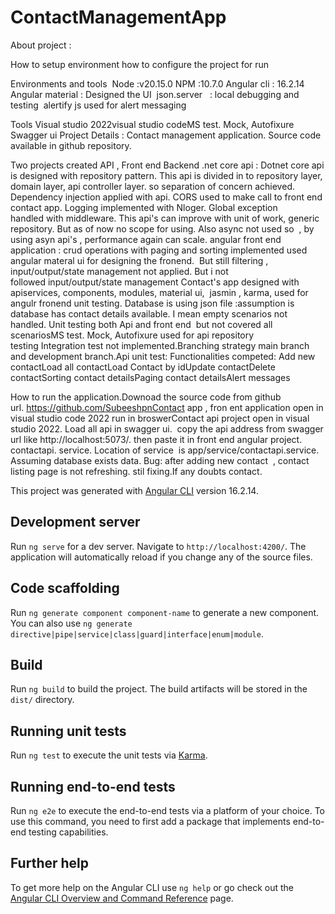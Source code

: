 # ContactManagementApp


About project : 

How to setup environment
how to configure the project for run

Environments and tools 
Node :v20.15.0
NPM :10.7.0
Angular cli : 16.2.14
Angular material : Designed the UI 
json.server   : local debugging and testing 
alertify js used for alert messaging

Tools
Visual studio 2022visual studio codeMS test. Mock, Autofixure
Swagger ui
Project Details : Contact management application. Source code available in github repository.

Two projects created API , Front end
Backend .net core api : Dotnet core api is designed with repository pattern. This api is divided in to repository layer, domain layer, api controller layer. so separation of concern achieved. Dependency injection applied with api. CORS used to make call to front end contact app. Logging implemented with Nloger. Global exception handled with middleware.
This api's can improve with unit of work, generic repository. But as of now no scope for using. Also async not used so  , by using asyn api's , performance again can scale.
angular front end application : crud operations with paging and sorting implemented used angular materal ui for designing the fronend.  But still filtering , input/output/state management not applied. But i not followed input/output/state management Contact's app designed with apiservices, components, modules, material ui, 
jasmin , karma, used for angulr fronend unit testing.
Database is using json file :assumption is database has contact details available. I mean empty scenarios not handled.
Unit testing both Api and front end  but not covered all scenariosMS test. Mock, Autofixure used for api repository testing Integration test not implemented.Branching strategy main branch and development branch.Api unit test:
Functionalities competed:
Add new contactLoad all contactLoad Contact by idUpdate contactDelete contactSorting contact detailsPaging contact detailsAlert messages


How to run the application.Downoad the source code from github url. https://github.com/SubeeshpnContact app , fron ent application open in visual studio code 2022 run in broswerContact api project open in visual studio 2022. Load all api in swagger ui.  copy the api address from swagger url like http://localhost:5073/. then paste it in front end angular project. contactapi. service. Location of service  is app/service/contactapi.service.
  Assuming database exists data.
Bug: after adding new contact  , contact listing page is not refreshing. stil fixing.If any doubts contact.

This project was generated with [Angular CLI](https://github.com/angular/angular-cli) version 16.2.14.

## Development server

Run `ng serve` for a dev server. Navigate to `http://localhost:4200/`. The application will automatically reload if you change any of the source files.

## Code scaffolding

Run `ng generate component component-name` to generate a new component. You can also use `ng generate directive|pipe|service|class|guard|interface|enum|module`.

## Build

Run `ng build` to build the project. The build artifacts will be stored in the `dist/` directory.

## Running unit tests

Run `ng test` to execute the unit tests via [Karma](https://karma-runner.github.io).

## Running end-to-end tests

Run `ng e2e` to execute the end-to-end tests via a platform of your choice. To use this command, you need to first add a package that implements end-to-end testing capabilities.

## Further help

To get more help on the Angular CLI use `ng help` or go check out the [Angular CLI Overview and Command Reference](https://angular.io/cli) page.
